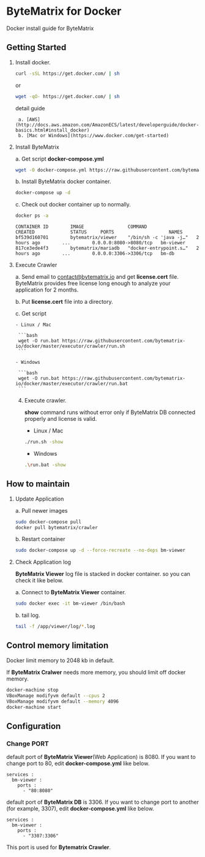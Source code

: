 # ByteMatrix for Docker
Docker install guide for ByteMatrix

## Getting Started

1. Install docker.

    ```bash
    curl -sSL https://get.docker.com/ | sh 
    ```
    or
    ```bash
    wget -qO- https://get.docker.com/ | sh
    ```    

    detail guide

        a. [AWS](http://docs.aws.amazon.com/AmazonECS/latest/developerguide/docker-basics.html#install_docker)
        b. [Mac or Windows](https://www.docker.com/get-started)

2. Install ByteMatrix

    a. Get script **docker-compose.yml**
  
    ```bash
    wget -O docker-compose.yml https://raw.githubusercontent.com/bytematrix-io/docker/master/docker-compose.yml
    ```  
   
    b. Install ByteMatrix docker container.

    ```bash
    docker-compose up -d
    ```

    c. Check out docker container up to normally.

    ```bash
    docker ps -a
    ```
 
    ```
    CONTAINER ID        IMAGE                COMMAND                  CREATED             STATUS     PORTS                    NAMES
    bf539d160701        bytematrix/viewer    "/bin/sh -c 'java -j…"   2 hours ago        ...        0.0.0.0:8080->8080/tcp   bm-viewer
    817ce3ede4f3        bytematrix/mariadb   "docker-entrypoint.s…"   2 hours ago        ...        0.0.0.0:3306->3306/tcp   bm-db
    ```

3. Execute Crawler

   a. Send email to [contact@bytematrix.io](mailto:contact@bytematrix.io) and get **license.cert** file. <br>
      ByteMatrix provides free license long enough to analyze your application for 2 months.
      
   b. Put **license.cert** file into a directory.
   
   c. Get script

       - Linux / Mac

        ```bash
        wget -O run.bat https://raw.githubusercontent.com/bytematrix-io/docker/master/executor/crawler/run.sh
        ```

       - Windows

        ```bash
        wget -O run.bat https://raw.githubusercontent.com/bytematrix-io/docker/master/executor/crawler/run.bat
        ```       

   4. Execute crawler. 
      
      **show** command runs without error only if ByteMatrix DB connected properly and license is valid.
      
       - Linux / Mac

        ```bash
        ./run.sh -show
        ```

       - Windows

        ```bash
        .\run.bat -show
        ```
   
## How to maintain

1. Update Application

    a. Pull newer images
    ```bash
    sudo docker-compose pull
    docker pull bytematrix/crawler
    ```

    b. Restart container
    ```bash
    sudo docker-compose up -d --force-recreate --no-deps bm-viewer
    ```

2. Check Application log

    **ByteMatrix Viewer** log file is stacked in docker container. so you can check it like below.

    a. Connect to **ByteMatrix Viewer** container.
    ```bash
    sudo docker exec -it bm-viewer /bin/bash
    ```

    b. tail log.
    ```bash
    tail -f /app/viewer/log/*.log
    ```

## Control memory limitation

Docker limit memory to 2048 kb in default.

If **ByteMatrix Cralwer** needs more memory, you should limit off docker memory.

```bash
docker-machine stop
VBoxManage modifyvm default --cpus 2
VBoxManage modifyvm default --memory 4096
docker-machine start
```

## Configuration

### Change PORT

default port of **ByteMatrix Viewer**(Web Application) is 8080.
If you want to change port to 80, edit **docker-compose.yml** like below.
```
services :
  bm-viewer :
    ports :
      - "80:8080"
```

default port of **ByteMatrix DB** is 3306.
If you want to change port to another (for example, 3307), edit **docker-compose.yml** like below.
```
services :
  bm-viewer :
    ports :
      - "3307:3306"
```

This port is used for **Bytematrix Crawler**.
